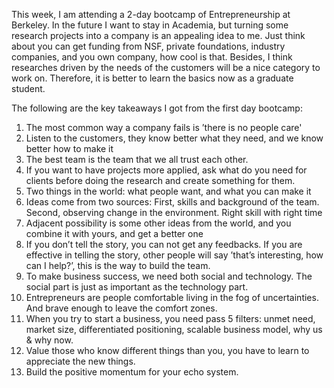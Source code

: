 This week, I am attending a 2-day bootcamp of Entrepreneurship at Berkeley. In the future I want to stay in Academia, but turning some research projects into a company is an appealing idea to me. Just think about you can get funding from NSF, private foundations, industry companies, and you own company, how cool is that. Besides, I think researches driven by the needs of the customers will be a nice category to work on. Therefore, it is better to learn the basics now as a graduate student. 

The following are the key takeaways I got from the first day bootcamp:   

1. The most common way a company fails is ’there is no people care'  
2. Listen to the customers, they know better what they need, and we know better how to make it   
3. The best team is the team that we all trust each other.  
4. If you want to have projects more applied, ask what do you need for clients before doing the research and create something for them.    
5. Two things in the world: what people want, and what you can make it   
6. Ideas come from two sources: First, skills and background of the team. Second, observing change in the environment. Right skill with right time    
7. Adjacent possibility is some other ideas from the world, and you combine it with yours, and get a better one    
8. If you don’t tell the story, you can not get any feedbacks. If you are effective in telling the story, other people will say ’that’s interesting, how can I help?’, this is the way to build the team.   
9. To make business success, we need both social and technology. The social part is just as important as the technology part.    
10. Entrepreneurs are people comfortable living in the fog of uncertainties. And brave enough to leave the comfort zones.     
11. When you try to start a business, you need pass 5 filters: unmet need, market size, differentiated positioning, scalable business model, why us & why now.   
12. Value those who know different things than you, you have to learn to appreciate the new things.   
13. Build the positive momentum for your echo system. 